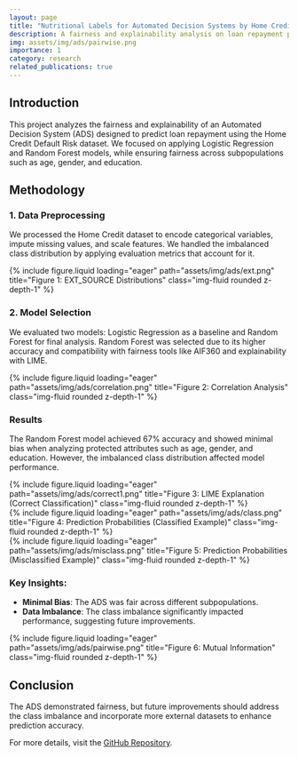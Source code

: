 ```yaml
---
layout: page
title: "Nutritional Labels for Automated Decision Systems by Home Credit Default Risk"
description: A fairness and explainability analysis on loan repayment predictions using machine learning models.
img: assets/img/ads/pairwise.png
importance: 1
category: research
related_publications: true
---
```


## Introduction

This project analyzes the fairness and explainability of an Automated Decision System (ADS) designed to predict loan repayment using the Home Credit Default Risk dataset. We focused on applying Logistic Regression and Random Forest models, while ensuring fairness across subpopulations such as age, gender, and education.

## Methodology

### 1. Data Preprocessing

We processed the Home Credit dataset to encode categorical variables, impute missing values, and scale features. We handled the imbalanced class distribution by applying evaluation metrics that account for it.

<div class="row">
    <div class="col-sm-6 mt-3 mt-md-0">
        {% include figure.liquid loading="eager" path="assets/img/ads/ext.png" title="Figure 1: EXT_SOURCE Distributions" class="img-fluid rounded z-depth-1" %}
    </div>
</div>

### 2. Model Selection

We evaluated two models: Logistic Regression as a baseline and Random Forest for final analysis. Random Forest was selected due to its higher accuracy and compatibility with fairness tools like AIF360 and explainability with LIME.

<div class="row">
    <div class="col-sm-6 mt-3 mt-md-0">
        {% include figure.liquid loading="eager" path="assets/img/ads/correlation.png" title="Figure 2: Correlation Analysis" class="img-fluid rounded z-depth-1" %}
    </div>
</div>

### Results

The Random Forest model achieved 67% accuracy and showed minimal bias when analyzing protected attributes such as age, gender, and education. However, the imbalanced class distribution affected model performance.

<div class="row">
    <div class="col-sm-6 mt-3 mt-md-0">
        {% include figure.liquid loading="eager" path="assets/img/ads/correct1.png" title="Figure 3: LIME Explanation (Correct Classification)" class="img-fluid rounded z-depth-1" %}
    </div>
</div>

<div class="row">
    <div class="col-sm-6 mt-3 mt-md-0">
        {% include figure.liquid loading="eager" path="assets/img/ads/class.png" title="Figure 4: Prediction Probabilities (Classified Example)" class="img-fluid rounded z-depth-1" %}
    </div>
    <div class="col-sm-6 mt-3 mt-md-0">
        {% include figure.liquid loading="eager" path="assets/img/ads/misclass.png" title="Figure 5: Prediction Probabilities (Misclassified Example)" class="img-fluid rounded z-depth-1" %}
    </div>
</div>

### Key Insights:

- **Minimal Bias**: The ADS was fair across different subpopulations.
- **Data Imbalance**: The class imbalance significantly impacted performance, suggesting future improvements.

<div class="row">
    <div class="col-sm mt-3 mt-md-0">
        {% include figure.liquid loading="eager" path="assets/img/ads/pairwise.png" title="Figure 6: Mutual Information" class="img-fluid rounded z-depth-1" %}
    </div>
</div>

## Conclusion

The ADS demonstrated fairness, but future improvements should address the class imbalance and incorporate more external datasets to enhance prediction accuracy.

For more details, visit the [GitHub Repository](https://github.com/wonkwonlee/nutrition-labels-for-home-credit-default-risk).

